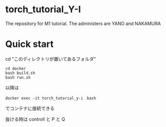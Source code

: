 # torch_tutorial_Y-I
The repository for M1 tutorial. The administers are YANO and NAKAMURA


# Quick start
cd "このディレクトリが置いてあるフォルダ"


```
cd docker
bash build.sh
bash run.sh
```

以降は
```
docker exec -it torch_tutorial_y-i　bash
```
でコンテナに接続できる

抜ける時は
controll と P と Q
